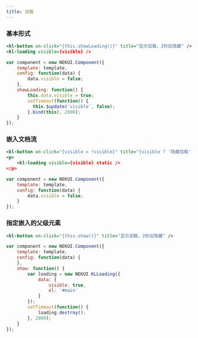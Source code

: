 ```yaml
---
title: 加载
---
```


<!-- demo_start -->
### 基本形式

<div class="m-example"></div>

```xml
<kl-button on-click="{this.showLoading()}" title="显示加载，2秒后隐藏" />
<kl-loading visible={visible} />
```

```javascript
var component = new NEKUI.Component({
    template: template,
    config: function(data) {
        data.visible = false;
    },
    showLoading: function() {
        this.data.visible = true;
        setTimeout(function() {
          this.$update('visible', false);
        }.bind(this), 2000);
    }
});
```
<!-- demo_end -->

<!-- demo_start -->
### 嵌入文档流

<div class="m-example"></div>

```xml
<kl-button on-click="{visible = !visible}" title="{visible ? '隐藏加载' : '显示加载'}" />
<p>
    <kl-loading visible={visible} static />
</p>
```

```javascript
var component = new NEKUI.Component({
    template: template,
    config: function(data) {
        data.visible = false;
    }
});
```
<!-- demo_end -->

<!-- demo_start -->
### 指定嵌入的父级元素

<div class="m-example"></div>

```xml
<kl-button on-click="{this.show()}" title="显示加载，2秒后隐藏" />
```

```javascript
var component = new NEKUI.Component({
    template: template,
    config: function(data) {
    },
    show: function() {
        var loading = new NEKUI.KLLoading({
            data: {
                visible: true,
                el: '#main'
            }
        });
        setTimeout(function() {
            loading.destroy();
        }, 2000);
    }
});
```
<!-- demo_end -->
